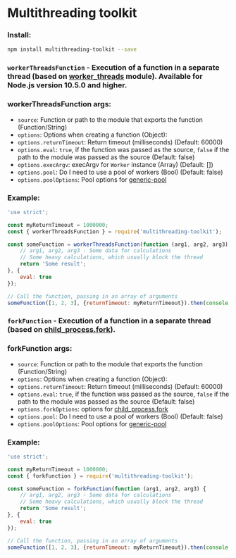 # Multithreading toolkit

### Install:
```bash
npm install multithreading-toolkit --save
```

### `workerThreadsFunction` - Execution of a function in a separate thread (based on [worker_threads](https://nodejs.org/api/worker_threads.html) module). Available for Node.js version 10.5.0 and higher.

### workerThreadsFunction args:
- `source`: Function or path to the module that exports the function (Function/String)
- `options`: Options when creating a function (Object):
- `options.returnTimeout`: Return timeout (milliseconds) (Default: 60000)
- `options.eval`: `true`, if the function was passed as the source, `false` if the path to the module was passed as the source (Default: false)
- `options.execArgv`: execArgv for `Worker` instance (Array) (Default: [])
- `options.pool`: Do I need to use a pool of workers (Bool) (Default: false)
- `options.poolOptions`: Pool options for [generic-pool](https://www.npmjs.com/package/generic-pool)


### Example:
```js
'use strict';

const myReturnTimeout = 1000000;
const { workerThreadsFunction } = require('multithreading-toolkit');

const someFunction = workerThreadsFunction(function (arg1, arg2, arg3) {
    // arg1, arg2, arg3 - Some data for calculations
    // Some heavy calculations, which usually block the thread
    return 'Some result';
}, {
    eval: true
});

// Call the function, passing in an array of arguments
someFunction([1, 2, 3], {returnTimeout: myReturnTimeout}).then(console.log).catch(console.error);

```

### `forkFunction` - Execution of a function in a separate thread (based on [child_process.fork](https://nodejs.org/api/child_process.html#child_process_child_process_fork_modulepath_args_options)).

### forkFunction args:
- `source`: Function or path to the module that exports the function (Function/String)
- `options`: Options when creating a function (Object):
- `options.returnTimeout`: Return timeout (milliseconds) (Default: 60000)
- `options.eval`: `true`, if the function was passed as the source, `false` if the path to the module was passed as the source (Default: false)
- `options.forkOptions`: options for [child_process.fork](https://nodejs.org/api/child_process.html#child_process_child_process_fork_modulepath_args_options)
- `options.pool`: Do I need to use a pool of workers (Bool) (Default: false)
- `options.poolOptions`: Pool options for [generic-pool](https://www.npmjs.com/package/generic-pool)


### Example:
```js
'use strict';

const myReturnTimeout = 1000000;
const { forkFunction } = require('multithreading-toolkit');

const someFunction = forkFunction(function (arg1, arg2, arg3) {
    // arg1, arg2, arg3 - Some data for calculations
    // Some heavy calculations, which usually block the thread
    return 'Some result';
}, {
    eval: true
});

// Call the function, passing in an array of arguments
someFunction([1, 2, 3], {returnTimeout: myReturnTimeout}).then(console.log).catch(console.error);

```
